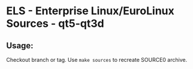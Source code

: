 # ELS - Enterprise Linux/EuroLinux Sources - qt5-qt3d
 
## Usage:
  Checkout branch or tag. Use `make sources` to recreate  SOURCE0 archive.
